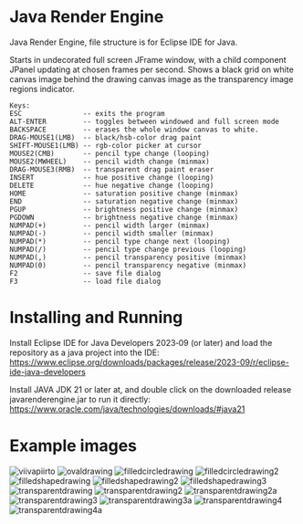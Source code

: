 # Java Render Engine
Java Render Engine, file structure is for Eclipse IDE for Java.

Starts in undecorated full screen JFrame window, with a child component JPanel updating at chosen frames per second.
Shows a black grid on white canvas image behind the drawing canvas image as the transparency image regions indicator.

```
Keys:
ESC               -- exits the program
ALT-ENTER         -- toggles between windowed and full screen mode
BACKSPACE         -- erases the whole window canvas to white.
DRAG-MOUSE1(LMB)  -- black/hsb-color drag paint
SHIFT-MOUSE1(LMB) -- rgb-color picker at cursor
MOUSE2(CMB)       -- pencil type change (looping)
MOUSE2(MWHEEL)    -- pencil width change (minmax)
DRAG-MOUSE3(RMB)  -- transparent drag paint eraser
INSERT            -- hue positive change (looping)
DELETE            -- hue negative change (looping)
HOME              -- saturation positive change (minmax)
END               -- saturation negative change (minmax)
PGUP              -- brightness positive change (minmax)
PGDOWN            -- brightness negative change (minmax)
NUMPAD(+)         -- pencil width larger (minmax)
NUMPAD(-)         -- pencil width smaller (minmax)
NUMPAD(*)         -- pencil type change next (looping)
NUMPAD(/)         -- pencil type change previous (looping)
NUMPAD(,)         -- pencil transparency positive (minmax)
NUMPAD(0)         -- pencil transparency negative (minmax)
F2                -- save file dialog
F3                -- load file dialog
```
# Installing and Running

Install Eclipse IDE for Java Developers 2023‑09 (or later) and load the repository as a java project into the IDE:
https://www.eclipse.org/downloads/packages/release/2023-09/r/eclipse-ide-java-developers

Install JAVA JDK 21 or later at, and double click on the downloaded release javarenderengine.jar to run it directly:
https://www.oracle.com/java/technologies/downloads/#java21

# Example images

![viivapiirto](https://github.com/goofyseeker311/javarenderengine/assets/19920254/f82d1071-42be-4af9-ab54-2a7216c31c86)
![ovaldrawing](https://github.com/goofyseeker311/javarenderengine/assets/19920254/aedb60dc-6c53-467f-9ffa-824b9616a508)
![filledcircledrawing](https://github.com/goofyseeker311/javarenderengine/assets/19920254/8522493d-b6b2-4421-8e5f-82c9ad95faba)
![filledcircledrawing2](https://github.com/goofyseeker311/javarenderengine/assets/19920254/b02039d7-1221-40bd-9e36-b2296774a615)
![filledshapedrawing](https://github.com/goofyseeker311/javarenderengine/assets/19920254/8340c11a-2f61-481a-b44f-c3f2ac5995d8)
![filledshapedrawing2](https://github.com/goofyseeker311/javarenderengine/assets/19920254/b44dfd6c-cb1b-4839-86a7-c900dc5dea29)
![filledshapedrawing3](https://github.com/goofyseeker311/javarenderengine/assets/19920254/bda1ee27-8295-46b6-86bd-e74bf86f494c)
![transparentdrawing](https://github.com/goofyseeker311/javarenderengine/assets/19920254/4f844390-ecb5-49f4-8e8c-7c0f53110eae)
![transparentdrawing2](https://github.com/goofyseeker311/javarenderengine/assets/19920254/1ff98915-7124-41dc-8f77-e92bf165cbc8)
![transparentdrawing2a](https://github.com/goofyseeker311/javarenderengine/assets/19920254/0edb3743-7345-43b6-9d30-6103263f6519)
![transparentdrawing3](https://github.com/goofyseeker311/javarenderengine/assets/19920254/8ed9f858-d782-4ba3-b111-d6d049558466)
![transparentdrawing3a](https://github.com/goofyseeker311/javarenderengine/assets/19920254/b164a375-ad63-4f2a-ae2a-8743e36008f9)
![transparentdrawing4](https://github.com/goofyseeker311/javarenderengine/assets/19920254/a6241665-1a4f-4e36-8ff6-1dd71edd9711)
![transparentdrawing4a](https://github.com/goofyseeker311/javarenderengine/assets/19920254/154baf6d-8b2b-4229-b0fd-e4460046451b)

